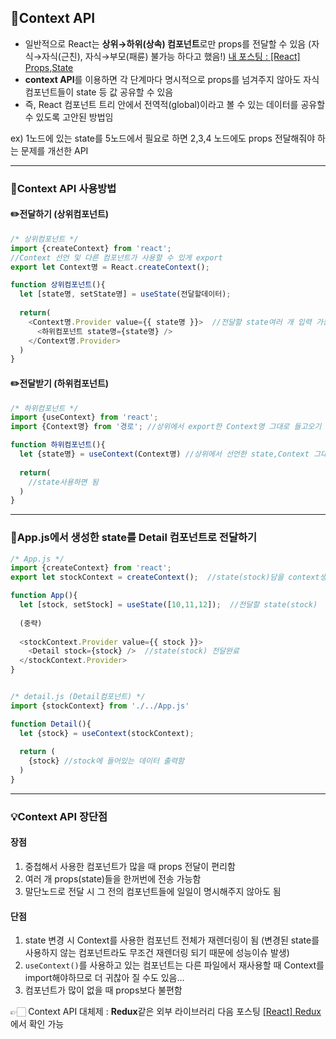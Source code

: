 ## 📖Context API
- 일반적으로 React는 **상위→하위(상속) 컴포넌트**로만 props를 전달할 수 있음
   (자식→자식(근친), 자식→부모(패륜) 불가능 하다고 했음!)
   [내 포스팅 : [React] Props,State](https://velog.io/@keynene/ReactProps)
- **context API**를 이용하면 각 단계마다 명시적으로 props를 넘겨주지 않아도 자식 컴포넌트들이 state 등 값 공유할 수 있음
- 즉, React 컴포넌트 트리 안에서 전역적(global)이라고 볼 수 있는 데이터를 공유할 수 있도록 고안된 방법임

ex) 1노드에 있는 state를 5노드에서 필요로 하면 2,3,4 노드에도 props 전달해줘야 하는 문제를 개선한 API

* * *

### 📝Context API 사용방법
#### ✏️전달하기 (상위컴포넌트)
```javascript
/* 상위컴포넌트 */
import {createContext} from 'react';
//Context 선언 및 다른 컴포넌트가 사용할 수 있게 export
export let Context명 = React.createContext();

function 상위컴포넌트(){
  let [state명, setState명] = useState(전달할데이터);
  
  return(
    <Context명.Provider value={{ state명 }}>  //전달할 state여러 개 입력 가능
      <하위컴포넌트 state명={state명} />
    </Context명.Provider>
  )
}
```
#### ✏️전달받기 (하위컴포넌트)
```javascript
/* 하위컴포넌트 */
import {useContext} from 'react';
import {Context명} from '경로'; //상위에서 export한 Context명 그대로 들고오기

function 하위컴포넌트(){
  let {state명} = useContext(Context명) //상위에서 선언한 state,Context 그대로 입력
  
  return(
    //state사용하면 됨
  )
}
```

* * *

### 📜App.js에서 생성한 state를 Detail 컴포넌트로 전달하기
```javascript
/* App.js */
import {createContext} from 'react';
export let stockContext = createContext();  //state(stock)담을 context생성

function App(){
  let [stock, setStock] = useState([10,11,12]);  //전달할 state(stock)
  
  (중략)
  
  <stockContext.Provider value={{ stock }}>
    <Detail stock={stock} />  //state(stock) 전달완료
  </stockContext.Provider>
}


/* detail.js (Detail컴포넌트) */
import {stockContext} from './../App.js'

function Detail(){
  let {stock} = useContext(stockContext);
  
  return (
    {stock} //stock에 들어있는 데이터 출력함
  )
}
```

* * *

### 💡Context API 장단점
#### 장점
1. 중첩해서 사용한 컴포넌트가 많을 때 props 전달이 편리함
2. 여러 개 props(state)들을 한꺼번에 전송 가능함
3. 말단노드로 전달 시 그 전의 컴포넌트들에 일일이 명시해주지 않아도 됨

#### 단점
1. state 변경 시 Context를 사용한 컴포넌트 전체가 재렌더링이 됨
   (변경된 state를 사용하지 않는 컴포넌트라도 무조건 재렌더링 되기 때문에 성능이슈 발생)
2. ```useContext()```를 사용하고 있는 컴포넌트는 다른 파일에서 재사용할 때 Context를 import해야하므로 더 귀찮아 질 수도 있음...
3. 컴포넌트가 많이 없을 때 props보다 불편함

👉🏻 Context API 대체제 : **Redux**같은 외부 라이브러리
다음 포스팅 [[React] Redux](https://velog.io/@keynene/React-Redux) 에서 확인 가능
   